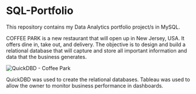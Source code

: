 # SQL-Portfolio
This repository contains my Data Analytics portfolio project/s in MySQL.

COFFEE PARK is a new restaurant that will open up in New Jersey, USA. It offers dine in, take out, and delivery.
The objective is to design and build a relational database that will capture and store all important information and data that the business generates.

![QuickDBD - Coffee Park](https://github.com/kylenaaa/SQL-Portfolio/assets/109061484/4703f4b6-2b24-4d1f-aa42-46edb7128fd3)

QuickDBD was used to create the relational databases.
Tableau was used to allow the owner to monitor business performance in dashboards.
